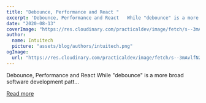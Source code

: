 ```yaml
---
title: "Debounce, Performance and React "
excerpt: 'Debounce, Performance and React   While "debounce" is a more broad software development patt...'
date: "2020-08-13"
coverImage: "https://res.cloudinary.com/practicaldev/image/fetch/s--3mAvlfN2--/c_imagga_scale,f_auto,fl_progressive,h_420,q_auto,w_1000/https://dev-to-uploads.s3.amazonaws.com/i/q48jlz5zswj0uo84t8tt.jpeg"
author:
  name: Intuitech
  picture: "assets/blog/authors/intuitech.png"
ogImage:
  url: "https://res.cloudinary.com/practicaldev/image/fetch/s--3mAvlfN2--/c_imagga_scale,f_auto,fl_progressive,h_420,q_auto,w_1000/https://dev-to-uploads.s3.amazonaws.com/i/q48jlz5zswj0uo84t8tt.jpeg"
---
```


Debounce, Performance and React While "debounce" is a more broad software development patt...

[Read more](https://dev.to/jasonnordheim/debounce-performance-and-react-4de1)
